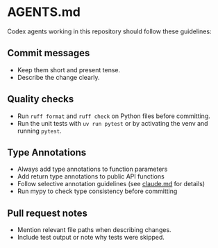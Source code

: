 # AGENTS.md

Codex agents working in this repository should follow these guidelines:

## Commit messages

- Keep them short and present tense.
- Describe the change clearly.

## Quality checks

- Run `ruff format` and `ruff check` on Python files before committing.
- Run the unit tests with `uv run pytest` or by activating the venv and running `pytest`.

## Type Annotations

- Always add type annotations to function parameters
- Add return type annotations to public API functions
- Follow selective annotation guidelines (see [claude.md](./claude.md) for details)
- Run mypy to check type consistency before committing

## Pull request notes

- Mention relevant file paths when describing changes.
- Include test output or note why tests were skipped.
